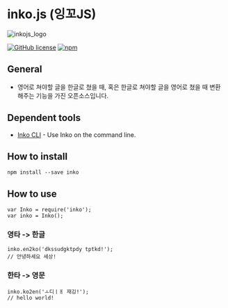 # inko.js (잉꼬JS)
![inkojs_logo](https://github.com/JonJee/inko/blob/master/images/inkojs_logo.png?raw=true)

[![GitHub license](https://img.shields.io/github/license/jonjee/inko.svg)](https://github.com/jonjee/inko/blob/master/LICENSE)
[![npm](https://img.shields.io/npm/v/inko.svg)](https://npmjs.com/package/inko)

## General
- 영어로 쳐야할 글을 한글로 쳤을 때, 혹은 한글로 쳐야할 글을 영어로 쳤을 때 변환해주는 기능을 가진 오픈소스입니다.

## Dependent tools
- [Inko CLI](https://github.com/JonJee/inko-cli) - Use Inko on the command line.

## How to install
```
npm install --save inko
```

## How to use
```
var Inko = require('inko');
var inko = Inko();
```

### 영타 -> 한글
```
inko.en2ko('dkssudgktpdy tptkd!');
// 안녕하세요 세상!
```

### 한타 -> 영문
```
inko.ko2en('ㅗ디ㅣㅐ 재깅!');
// hello world!
```
